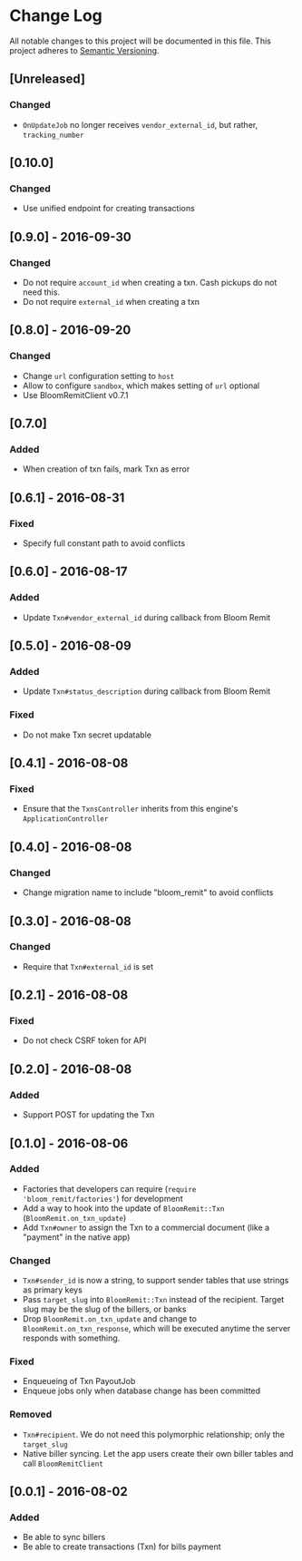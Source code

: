 # Change Log
All notable changes to this project will be documented in this file.
This project adheres to [Semantic Versioning](http://semver.org/).

## [Unreleased]
### Changed
- `OnUpdateJob` no longer receives `vendor_external_id`, but rather, `tracking_number`

## [0.10.0]
### Changed
- Use unified endpoint for creating transactions

## [0.9.0] - 2016-09-30
### Changed
- Do not require `account_id` when creating a txn. Cash pickups do not need this.
- Do not require `external_id` when creating a txn

## [0.8.0] - 2016-09-20
### Changed
- Change `url` configuration setting to `host`
- Allow to configure `sandbox`, which makes setting of `url` optional
- Use BloomRemitClient v0.7.1

## [0.7.0]
### Added
- When creation of txn fails, mark Txn as error

## [0.6.1] - 2016-08-31
### Fixed
- Specify full constant path to avoid conflicts

## [0.6.0] - 2016-08-17
### Added
- Update `Txn#vendor_external_id` during callback from Bloom Remit

## [0.5.0] - 2016-08-09
### Added
- Update `Txn#status_description` during callback from Bloom Remit

### Fixed
- Do not make Txn secret updatable

## [0.4.1] - 2016-08-08
### Fixed
- Ensure that the `TxnsController` inherits from this engine's `ApplicationController`

## [0.4.0] - 2016-08-08
### Changed
- Change migration name to include "bloom_remit" to avoid conflicts

## [0.3.0] - 2016-08-08
### Changed
- Require that `Txn#external_id` is set

## [0.2.1] - 2016-08-08
### Fixed
- Do not check CSRF token for API

## [0.2.0] - 2016-08-08
### Added
- Support POST for updating the Txn

## [0.1.0] - 2016-08-06
### Added
- Factories that developers can require (`require 'bloom_remit/factories'`) for development
- Add a way to hook into the update of `BloomRemit::Txn` (`BloomRemit.on_txn_update`)
- Add `Txn#owner` to assign the Txn to a commercial document (like a "payment" in the native app)

### Changed
- `Txn#sender_id` is now a string, to support sender tables that use strings as primary keys
- Pass `target_slug` into `BloomRemit::Txn` instead of the recipient. Target slug may be the slug of the billers, or banks
- Drop `BloomRemit.on_txn_update` and change to `BloomRemit.on_txn_response`, which will be executed anytime the server responds with something.

### Fixed
- Enqueueing of Txn PayoutJob
- Enqueue jobs only when database change has been committed

### Removed
- `Txn#recipient`. We do not need this polymorphic relationship; only the `target_slug`
- Native biller syncing. Let the app users create their own biller tables and call `BloomRemitClient`

## [0.0.1] - 2016-08-02
### Added
- Be able to sync billers
- Be able to create transactions (Txn) for bills payment
